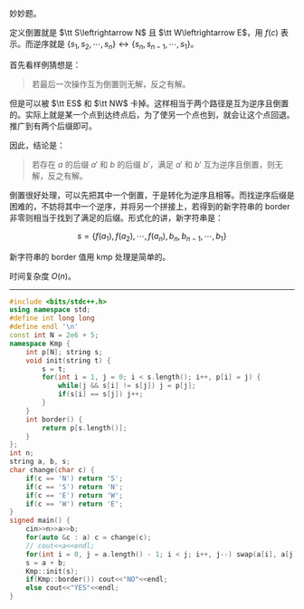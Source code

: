妙妙题。

定义倒置就是 $\tt S\leftrightarrow N$ 且 $\tt W\leftrightarrow E$，用 $f(c)$ 表示。而逆序就是 $\{s_1,s_2,\cdots,s_n\}\leftrightarrow\{s_n,s_{n-1},\cdots,s_1\}$。

首先看样例猜想是：

> 若最后一次操作互为倒置则无解，反之有解。

但是可以被 $\tt ES$ 和 $\tt NW$ 卡掉。这样相当于两个路径是互为逆序且倒置的。实际上就是某一个点到达终点后，为了使另一个点也到，就会让这个点回退。推广到有两个后缀即可。

因此，结论是：

> 若存在 $a$ 的后缀 $a'$ 和 $b$ 的后缀 $b'$，满足 $a'$ 和 $b'$ 互为逆序且倒置，则无解，反之有解。

倒置很好处理，可以先把其中一个倒置，于是转化为逆序且相等。而找逆序后缀是困难的，不妨将其中一个逆序，并将另一个拼接上，若得到的新字符串的 border 非零则相当于找到了满足的后缀。形式化的讲，新字符串是：

$$
s=\{f(a_1),f(a_2),\cdots,f(a_n),b_n,b_{n-1},\cdots,b_1\}
$$

新字符串的 border 值用 kmp 处理是简单的。

时间复杂度 $O(n)$。

---

```cpp
#include <bits/stdc++.h>
using namespace std;
#define int long long
#define endl '\n'
const int N = 2e6 + 5;
namespace Kmp {
	int p[N]; string s;
	void init(string t) {
		s = t;
		for(int i = 1, j = 0; i < s.length(); i++, p[i] = j) {
			while(j && s[i] != s[j]) j = p[j];
			if(s[i] == s[j]) j++;
		}
	}
	int border() {
		return p[s.length()];
	}
};
int n;
string a, b, s;
char change(char c) {
	if(c == 'N') return 'S';
	if(c == 'S') return 'N';
	if(c == 'E') return 'W';
	if(c == 'W') return 'E';
}
signed main() {
	cin>>n>>a>>b;
	for(auto &c : a) c = change(c);
	// cout<<a<<endl;
	for(int i = 0, j = a.length() - 1; i < j; i++, j--) swap(a[i], a[j]);
	s = a + b;
	Kmp::init(s);
	if(Kmp::border()) cout<<"NO"<<endl;
	else cout<<"YES"<<endl;
}
```